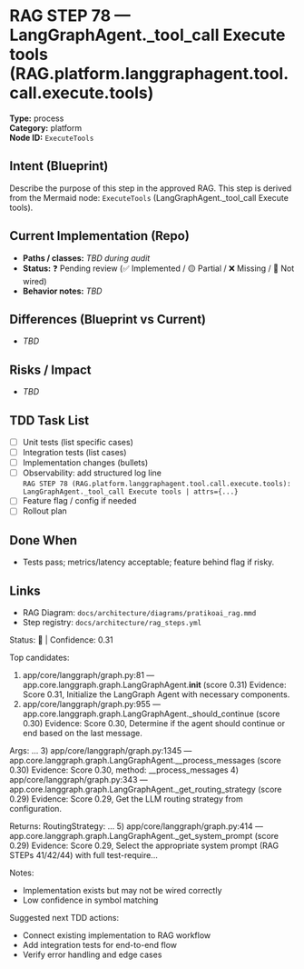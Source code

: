 # RAG STEP 78 — LangGraphAgent._tool_call Execute tools (RAG.platform.langgraphagent.tool.call.execute.tools)

**Type:** process  
**Category:** platform  
**Node ID:** `ExecuteTools`

## Intent (Blueprint)
Describe the purpose of this step in the approved RAG. This step is derived from the Mermaid node: `ExecuteTools` (LangGraphAgent._tool_call Execute tools).

## Current Implementation (Repo)
- **Paths / classes:** _TBD during audit_
- **Status:** ❓ Pending review (✅ Implemented / 🟡 Partial / ❌ Missing / 🔌 Not wired)
- **Behavior notes:** _TBD_

## Differences (Blueprint vs Current)
- _TBD_

## Risks / Impact
- _TBD_

## TDD Task List
- [ ] Unit tests (list specific cases)
- [ ] Integration tests (list cases)
- [ ] Implementation changes (bullets)
- [ ] Observability: add structured log line  
  `RAG STEP 78 (RAG.platform.langgraphagent.tool.call.execute.tools): LangGraphAgent._tool_call Execute tools | attrs={...}`
- [ ] Feature flag / config if needed
- [ ] Rollout plan

## Done When
- Tests pass; metrics/latency acceptable; feature behind flag if risky.

## Links
- RAG Diagram: `docs/architecture/diagrams/pratikoai_rag.mmd`
- Step registry: `docs/architecture/rag_steps.yml`


<!-- AUTO-AUDIT:BEGIN -->
Status: 🔌  |  Confidence: 0.31

Top candidates:
1) app/core/langgraph/graph.py:81 — app.core.langgraph.graph.LangGraphAgent.__init__ (score 0.31)
   Evidence: Score 0.31, Initialize the LangGraph Agent with necessary components.
2) app/core/langgraph/graph.py:955 — app.core.langgraph.graph.LangGraphAgent._should_continue (score 0.30)
   Evidence: Score 0.30, Determine if the agent should continue or end based on the last message.

Args:
...
3) app/core/langgraph/graph.py:1345 — app.core.langgraph.graph.LangGraphAgent.__process_messages (score 0.30)
   Evidence: Score 0.30, method: __process_messages
4) app/core/langgraph/graph.py:343 — app.core.langgraph.graph.LangGraphAgent._get_routing_strategy (score 0.29)
   Evidence: Score 0.29, Get the LLM routing strategy from configuration.

Returns:
    RoutingStrategy: ...
5) app/core/langgraph/graph.py:414 — app.core.langgraph.graph.LangGraphAgent._get_system_prompt (score 0.29)
   Evidence: Score 0.29, Select the appropriate system prompt (RAG STEPs 41/42/44) with full test-require...

Notes:
- Implementation exists but may not be wired correctly
- Low confidence in symbol matching

Suggested next TDD actions:
- Connect existing implementation to RAG workflow
- Add integration tests for end-to-end flow
- Verify error handling and edge cases
<!-- AUTO-AUDIT:END -->